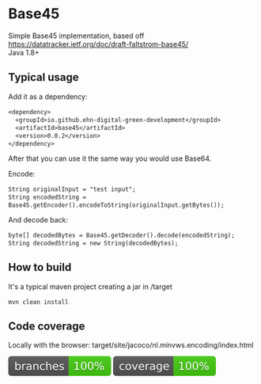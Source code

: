 # Base45
Simple Base45 implementation, based off https://datatracker.ietf.org/doc/draft-faltstrom-base45/ \
Java 1.8+

## Typical usage
Add it as a dependency:
```
<dependency>
  <groupId>io.github.ehn-digital-green-development</groupId>
  <artifactId>base45</artifactId>
  <version>0.0.2</version>
</dependency>
```

After that you can use it the same way you would use Base64.

Encode:
```
String originalInput = "test input";
String encodedString = Base45.getEncoder().encodeToString(originalInput.getBytes());
```

And decode back:
```
byte[] decodedBytes = Base45.getDecoder().decode(encodedString);
String decodedString = new String(decodedBytes);
```

## How to build
It's a typical maven project creating a jar in /target
```
mvn clean install
```

## Code coverage
Locally with the browser:
target/site/jacoco/nl.minvws.encoding/index.html

![branches](.github/badges/branches.svg) ![branches](.github/badges/jacoco.svg)
